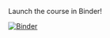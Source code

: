 Launch the course in Binder!

[![Binder](https://mybinder.org/badge_logo.svg)](https://mybinder.org/v2/gh/AgileBioFoundry/2019-04.17-cell-factory-design-brownbag/master?filepath=01-Intro-to-FBA.ipynb)
